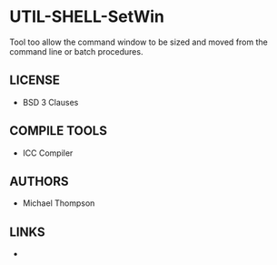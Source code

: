 # UTIL-SHELL-SetWin
Tool too allow the command window to be sized and moved from the command line or batch procedures. 

## LICENSE
* BSD 3 Clauses

## COMPILE TOOLS
* ICC Compiler
 
## AUTHORS
* Michael Thompson

## LINKS
* 
